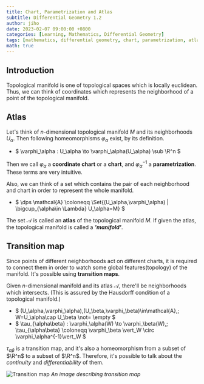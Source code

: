 ```yaml
---
title: Chart, Parametrization and Atlas
subtitle: Differential Geometry 1.2
author: jiho
date: 2023-02-07 09:00:00 +0800
categories: [Learning, Mathematics, Differential Geometry]
tags: [mathematics, differential geometry, chart, parametrization, atlas, transition map]
math: true
---
```


## Introduction

Topological manifold is one of topological spaces which is locally euclidean.
Thus, we can think of coordinates which represents the neighborhood of a point of the topological manifold.

## Atlas

Let's think of $n$-dimensional topological manifold $M$ and its neighborhoods $U_\alpha$.
Then following homeomorphisms $\varphi_\alpha$ exist, by its definition.
* $ \varphi_\alpha : U_\alpha \to \varphi_\alpha(U_\alpha) \sub \R^n $

Then we call $\varphi_\alpha$ a **coordinate chart** or a **chart**, and $\varphi_\alpha^{-1}$ a **parametrization**.
These terms are very intuitive.

Also, we can think of a set which contains the pair of each neighborhood and chart 
in order to represent the whole manifold.

* $ \dps \mathcal{A} \coloneqq \Set{(U_\alpha,\varphi_\alpha) \| \bigcup_{\alpha\in \Lambda} U_\alpha=M} $

The set $\mathcal{A}$ is called an **atlas** of the topological manifold $M$.
If given the atlas, the topological manifold is called a ***'manifold'***.

## Transition map

Since points of different neighborhoods act on different charts,
it is required to connect them in order to watch some global features(topology) of the manifold.
It's possible using **transition maps**.

Given $n$-dimensional manifold and its atlas $\mathcal{A}$, there'll be neighborhoods which intersects.
(This is assured by the Hausdorff condition of a topological manifold.)

* $ (U_\alpha,\varphi_\alpha),(U_\beta,\varphi_\beta)\in\mathcal{A},\; W=U_\alpha\cap U_\beta \not= \empty $
* $ \tau_{\alpha\beta} : \varphi_\alpha(W) \to \varphi_\beta(W),\;
\tau_{\alpha\beta} \coloneqq \varphi_\beta \vert_W \circ \varphi_\alpha^{-1}\vert_W $

$\tau_{\alpha\beta}$ is a transition map, and it's also a homeomorphism
from a subset of $\R^n$ to a subset of $\R^n$.
Therefore, it's possible to talk about the _continuity_ and _differentiability_ of them.


![Transition map](https://upload.wikimedia.org/wikipedia/commons/0/06/Two_coordinate_charts_on_a_manifold.svg)
_An image describing transition map_
